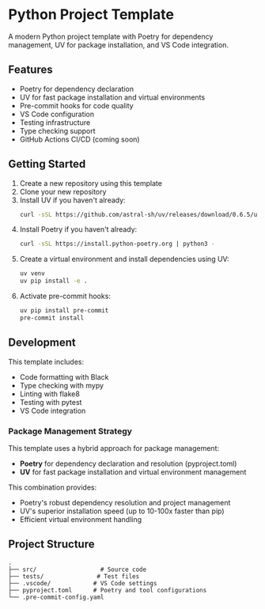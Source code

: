 # Python Project Template

A modern Python project template with Poetry for dependency management, UV for package installation, and VS Code integration.

## Features

- Poetry for dependency declaration
- UV for fast package installation and virtual environments
- Pre-commit hooks for code quality
- VS Code configuration
- Testing infrastructure
- Type checking support
- GitHub Actions CI/CD (coming soon)

## Getting Started

1. Create a new repository using this template
2. Clone your new repository
3. Install UV if you haven't already:
   ```bash
   curl -sSL https://github.com/astral-sh/uv/releases/download/0.6.5/uv-installer.sh | sh
   ```
4. Install Poetry if you haven't already:
   ```bash
   curl -sSL https://install.python-poetry.org | python3 -
   ```
5. Create a virtual environment and install dependencies using UV:
   ```bash
   uv venv
   uv pip install -e .
   ```
6. Activate pre-commit hooks:
   ```bash
   uv pip install pre-commit
   pre-commit install
   ```

## Development

This template includes:

- Code formatting with Black
- Type checking with mypy
- Linting with flake8
- Testing with pytest
- VS Code integration

### Package Management Strategy

This template uses a hybrid approach for package management:

- **Poetry** for dependency declaration and resolution (pyproject.toml)
- **UV** for fast package installation and virtual environment management

This combination provides:

- Poetry's robust dependency resolution and project management
- UV's superior installation speed (up to 10-100x faster than pip)
- Efficient virtual environment handling

## Project Structure

```
.
├── src/                  # Source code
├── tests/               # Test files
├── .vscode/            # VS Code settings
├── pyproject.toml      # Poetry and tool configurations
└── .pre-commit-config.yaml
```
